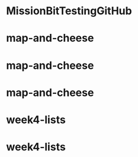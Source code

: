 # MissionBitTestingGitHub
# map-and-cheese
# map-and-cheese
# map-and-cheese
# week4-lists
# week4-lists
